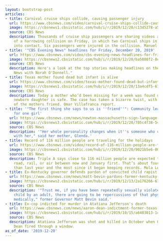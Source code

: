 ```yaml
---
layout: bootstrap-post
articles:
- title: Carnival cruise ships collide, causing passenger injury
  url: https://www.cbsnews.com/video/carnival-cruise-ships-collide-causing-passenger-injury/
  image: https://cbsnews1.cbsistatic.com/hub/i/r/2019/12/20/c13d5278-a5fe-4992-8f5b-559ea5ac64fd/thumbnail/1200x630/aa18c06757482c9f66f1271516d78873/1220-en-cruisecollision-bojorquez-1997564-640x360.jpg
  source: CBS News
  description: Thousands of cruise ship passengers are sharing videos and stories
    of a harrowing collision on Friday, in which two Carnival ships in Mexico came
    into contact. Six passengers were injured in the collision. Manuel Bojorquez reports.
- title: '"CBS Evening News" headlines for Friday, December 20, 2019'
  url: https://www.cbsnews.com/video/cbs-evening-news-headlines-for-friday-december-20-2019/
  image: https://cbsnews2.cbsistatic.com/hub/i/r/2019/12/20/ba5808f2-8e13-4f31-8285-21edc87e2a8a/thumbnail/1200x630/9d1d7cafc2f4f5cfbf89a2931af01829/1220-en-headlines-1997541-640x360.jpg
  source: CBS News
  description: Here's a look at the top stories making headlines on the "CBS Evening
    News with Norah O'Donnell."
- title: Texas mother found dead but infant is alive
  url: https://www.cbsnews.com/video/texas-mother-found-dead-but-infant-is-alive/
  image: https://cbsnews1.cbsistatic.com/hub/i/r/2019/12/20/13a4cdf5-67cd-4fb8-9f5a-c4a53f7b35ad/thumbnail/1200x630/ea9729d74db35889dc0ed55517611b6d/1220-en-missingmom-villafranca-1997559-640x360.jpg
  source: CBS News
  description: Today a mother who’d been missing for a week was found dead but her
    newborn daughter is safe. The case has taken a bizarre twist, with the arrest
    of the mothers friend. Omar Villafranca report.
- title: '"The first thing she says to us is ''friend''": Community learns sign language
    for one girl'
  url: https://www.cbsnews.com/news/newton-massachusetts-sign-language-community-learns-sign-language-for-deaf-girl/
  image: https://cbsnews3.cbsistatic.com/hub/i/r/2019/12/20/705c4f38-543c-4efe-b47b-8dab99237633/thumbnail/1200x630/38f52d730c579025efa52b5636d70d1c/wide-shot-neighbors-in-class.jpg
  source: CBS News
  description: '"Her whole personality changes when it''s someone who can communicate
    with her," said her mother, Glenda.'
- title: Record of 116 million people are traveling for the holidays
  url: https://www.cbsnews.com/video/record-of-116-million-people-are-traveling-for-the-holidays/
  image: https://cbsnews1.cbsistatic.com/hub/i/r/2019/12/20/9021b5e6-0013-4fc5-bf8f-e71788a782e3/thumbnail/1200x630/e6a587a049c94f576296c1c77e9c6356/1220-en-holidaytravel-lenghi-1997547-640x360.jpg
  source: CBS News
  description: Triple A says close to 116 million people are expected to travel by
    road, rail, or air between now and January first. That’s about four million more
    than last year and the most since it began keeping records. Mola Lenghi reports.
- title: Ex-Kentucky governor defends pardon of convicted child rapist
  url: https://www.cbsnews.com/news/matt-bevin-pardons-former-kentucky-governor-defends-decision-with-questionable-claim-about-child-rape/
  image: https://cbsnews2.cbsistatic.com/hub/i/r/2019/12/13/2a176266-674e-4810-bea4-7010cc38ff48/thumbnail/1200x630/2a1c506e962ed992b23fc9b7dbf81776/gettyimages-533114008.jpg
  source: CBS News
  description: '"Trust me, if you have been repeatedly sexually violated as a small
    child by an adult, there are going to be repercussions of that physically and
    medically," former Governor Matt Bevin said.'
- title: Ex-cop indicted for murder in Atatiana Jefferson's death
  url: https://www.cbsnews.com/news/aaron-dean-indictment-former-texas-police-officer-indicted-for-murder-atatiana-jeffersons-death-2019-12-20/
  image: https://cbsnews1.cbsistatic.com/hub/i/r/2019/10/15/a6403013-1c1e-4a27-a8e2-09c5f607cc5a/thumbnail/1200x630/ae38394839170475382d9991f5f95d53/aaron-dean-promo.jpg
  source: CBS News
  description: Atatiana Jefferson was shot and killed in October when Officer Aaron
    Dean fired through a window.
as_of_date: '2019-12-20'
---
```


